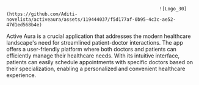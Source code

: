 															![Logo_30](https://github.com/Aditi-novelista/activeaura/assets/119444037/f5d177af-0b95-4c3c-ae52-47d1ed568b4e)

Active Aura is a crucial application that addresses the modern healthcare landscape's need for streamlined patient-doctor interactions. The app offers a user-friendly platform where both doctors and patients can efficiently manage their healthcare needs. With its intuitive interface, patients can easily schedule appointments with specific doctors based on their specialization, enabling a personalized and convenient healthcare experience.
